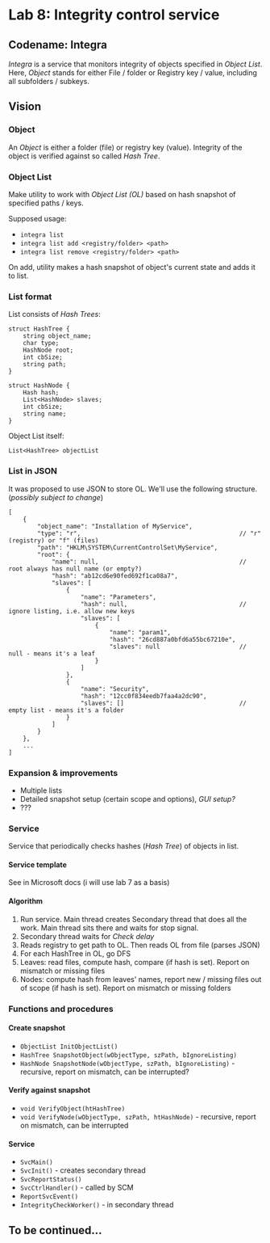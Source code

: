 # Lab 8: Integrity control service

## Codename: Integra

_Integra_ is a service that monitors integrity of objects specified in _Object List_. \
Here, _Object_ stands for either File / folder or Registry key / value, including all subfolders / subkeys.

## Vision

### Object

An _Object_ is either a folder (file) or registry key (value). Integrity of the object is verified against so called _Hash Tree_.

### Object List

Make utility to work with _Object List (OL)_ based on hash snapshot of specified paths / keys.

Supposed usage: 

* `integra list`
* `integra list add <registry/folder> <path>`
* `integra list remove <registry/folder> <path>`

On add, utility makes a hash snapshot of object's current state and adds it to list.

### List format

List consists of _Hash Trees_:

```
struct HashTree {
    string object_name;
    char type;
    HashNode root;
    int cbSize;
    string path;
}

struct HashNode {
    Hash hash;
    List<HashNode> slaves;
    int cbSize;
    string name;
}
```

Object List itself:

```
List<HashTree> objectList
```

### List in JSON

It was proposed to use JSON to store OL. We'll use the following structure. (_possibly subject to change_)

```
[
    {
        "object_name": "Installation of MyService",
        "type": "r",                                            // "r" (registry) or "f" (files)
        "path": "HKLM\SYSTEM\CurrentControlSet\MyService",
        "root": {
            "name": null,                                       // root always has null name (or empty?)
            "hash": "ab12cd6e90fed692f1ca08a7",
            "slaves": [
                {
                    "name": "Parameters",
                    "hash": null,                               // ignore listing, i.e. allow new keys
                    "slaves": [
                        {
                            "name": "param1",
                            "hash": "26cd887a0bfd6a55bc67210e",
                            "slaves": null                      // null - means it's a leaf
                        }
                    ]
                },
                {
                    "name": "Security",
                    "hash": "12cc0f834eedb7faa4a2dc90",
                    "slaves": []                                // empty list - means it's a folder
                }
            ]
        }
    },
    ...
]
```

### Expansion & improvements

* Multiple lists
* Detailed snapshot setup (certain scope and options), _GUI setup?_
* ???

### Service

Service that periodically checks hashes (_Hash Tree_) of objects in list.

#### Service template 

See in Microsoft docs (i will use lab 7 as a basis)

#### Algorithm

1. Run service. Main thread creates Secondary thread that does all the work. Main thread sits there and waits for stop signal.
2. Secondary thread waits for _Check delay_
3. Reads registry to get path to OL. Then reads OL from file (parses JSON)
4. For each HashTree in OL, go DFS
5. Leaves: read files, compute hash, compare (if hash is set). Report on mismatch or missing files
6. Nodes: compute hash from leaves' names, report new / missing files out of scope (if hash is set). Report on mismatch or missing folders


### Functions and procedures

#### Create snapshot

* `ObjectList InitObjectList()`
* `HashTree SnapshotObject(wObjectType, szPath, bIgnoreListing)`
* `HashNode SnapshotNode(wObjectType, szPath, bIgnoreListing)`  - recursive, report on mismatch, can be interrupted?

#### Verify against snapshot

* `void VerifyObject(htHashTree)`
* `void VerifyNode(wObjectType, szPath, htHashNode)`  - recursive, report on mismatch, can be interrupted

#### Service

* `SvcMain()`
* `SvcInit()` - creates secondary thread
* `SvcReportStatus()`
* `SvcCtrlHandler()` - called by SCM
* `ReportSvcEvent()`
* `IntegrityCheckWorker()` - in secondary thread

## To be continued...